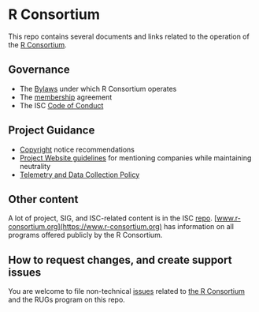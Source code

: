# R Consortium

This repo contains several documents and links related to the operation of the [R Consortium](https://www.r-consortium.org).

## Governance

* The [Bylaws](https://bylaws.r-consortium.org) under which R Consortium operates
* The [membership](https://join.r-consortium.org) agreement
* The ISC [Code of Conduct](https://github.com/RConsortium/isc/blob/HEAD/CODE_OF_CONDUCT.md) 

## Project Guidance

* [Copyright](copyright.md) notice recommendations
* [Project Website guidelines](project_website_guidelines.md) for mentioning companies while maintaining neutrality
* [Telemetry and Data Collection Policy](https://www.linuxfoundation.org/telemetry-data-policy/)

## Other content

A lot of project, SIG, and ISC-related content is in the ISC [repo](https://github.com/RConsortium/isc). [www.r-consortium.org](https://www.r-consortium.org) has information on all programs offered publicly by the R Consortium.

## How to request changes, and create support issues

You are welcome to file non-technical [issues](https://github.com/RConsortium/foundation/issues/new) related to [the R Consortium](https://www.r-consortium.org) and the RUGs program on this repo.


